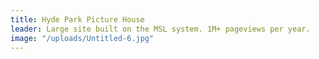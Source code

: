 ```yaml
---
title: Hyde Park Picture House
leader: Large site built on the MSL system. 1M+ pageviews per year.
image: "/uploads/Untitled-6.jpg"
---
```


